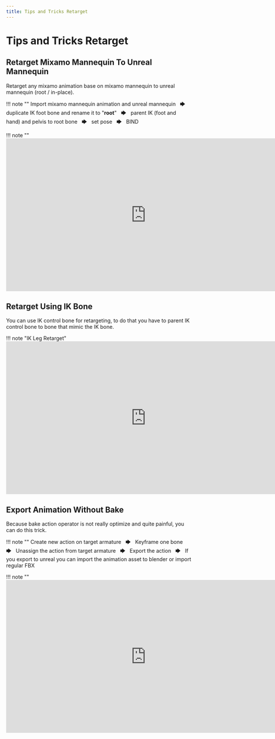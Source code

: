 ```yaml
---
title: Tips and Tricks Retarget
---
```


# Tips and Tricks Retarget

## Retarget Mixamo Mannequin To Unreal Mannequin

Retarget any mixamo animation base on mixamo mannequin to unreal mannequin (root / in-place).

!!! note ""
    Import mixamo mannequin animation and unreal mannequin &nbsp; 🡆 &nbsp; duplicate IK foot bone and rename it to "**root**" &nbsp; 🡆 &nbsp; parent IK (foot and hand) and pelvis to root bone &nbsp; 🡆 &nbsp; set pose &nbsp; 🡆 &nbsp; BIND

!!! note ""
    <iframe width="760" height="415" src="https://www.youtube.com/embed/38d5Myrh3ic" frameborder="0" allow="accelerometer; autoplay; encrypted-media; gyroscope; picture-in-picture" allowfullscreen></iframe>

## Retarget Using IK Bone

You can use IK control bone for retargeting, to do that you have to parent IK control bone to bone that mimic the IK bone.

!!! note "IK Leg Retarget"
    <iframe width="760" height="415" src="https://www.youtube.com/embed/38d5Myrh3ic" frameborder="0" allow="accelerometer; autoplay; encrypted-media; gyroscope; picture-in-picture" allowfullscreen></iframe>

## Export Animation Without Bake

Because bake action operator is not really optimize and quite painful, you can do this trick.

!!! note ""
    Create new action on target armature &nbsp; 🡆 &nbsp; Keyframe one bone &nbsp; 🡆 &nbsp; Unassign the action from target armature &nbsp; 🡆 &nbsp; Export the action &nbsp; 🡆 &nbsp; If you export to unreal you can import the animation asset to blender or import regular FBX

!!! note ""
    <iframe width="760" height="415" src="https://www.youtube.com/embed/38d5Myrh3ic" frameborder="0" allow="accelerometer; autoplay; encrypted-media; gyroscope; picture-in-picture" allowfullscreen></iframe>
